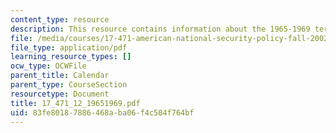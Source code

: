 ```yaml
---
content_type: resource
description: This resource contains information about the 1965-1969 terms.
file: /media/courses/17-471-american-national-security-policy-fall-2002/83fe80187886468aba06f4c504f764bf_17_471_12_19651969.pdf
file_type: application/pdf
learning_resource_types: []
ocw_type: OCWFile
parent_title: Calendar
parent_type: CourseSection
resourcetype: Document
title: 17_471_12_19651969.pdf
uid: 83fe8018-7886-468a-ba06-f4c504f764bf
---
```

